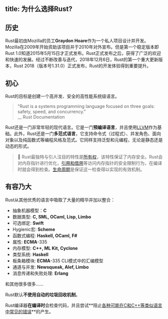 title: 为什么选择Rust?
---

## 历史
Rust最初由Mozilla的员工**Graydon Hoare**作为一个私人项目设计并开发。Mozilla在2009年开始资助该项目并于2010年对外宣布。但是第一个稳定版本即Rust 1.0知道2015年5月15日才正式发布。Rust正式发布之后，获得了广泛的欢迎和快速的发展。经过不断改善与迭代，2018年12月6日，Rust的第一个重大更新版本，Rust 2018（版本号1.31.0）正式发布，Rust的开发体验得到重要提升。

## 初心
Rust的目标是创建一个高并发、安全的高性能系统级语言。

> "Rust is a systems programming language focused on three goals: safety, speed, and concurrency."  
> \_\_ Rust Documentation

Rust还是一门非常年轻的现代语言。它是一门**预编译语言**，并且使用[LLVM](https://en.wikipedia.org/wiki/LLVM)作为基础。此外，Rust还是一门**多范式语言**，它支持命令式（过程式）、并发角色、面向对象以及纯函数式等编程风格及范式。它同样支持泛型和元编程，无论是静态还是动态的形式。

> 🔎 Rust最独特与引人注目的特性是[所有权](c1.ownership.html)，该特性保证了内存安全。Rust会对内存指针进行优化，[引用和借用](c2.borrowing.html)等访问内存指针的安全限制行为，在编译时就会得到检查。[生命周期](c3.lifetimes.html)是保证这一检查得以实现的有效机制。

## 有容乃大
Rust从其他优秀的语言中吸取了大量的精华并加以整合：

* 抽象机器模型：**C**
* 数据类型: **C, SML, OCaml, Lisp, Limbo**
* 可选绑定: **Swift**
* Hygienic宏: **Scheme**
* 函数式编程: **Haskell, OCaml, F\#**
* 属性: **ECMA**-335
* 内存模型: **C++, ML Kit, Cyclone**
* 类型系统: **Haskell**
* 板条箱模块: **ECMA**-335 CLI模式中的汇编模型
* 通道与并发: **Newsqueak, Alef, Limbo**
* 消息传递和失败处理: **Erlang**

和其他很多很多……


Rust默认**不使用自动的垃圾回收机制**。

Rust编译器**在编译时**会检查代码，并且尝试**阻止[各种可能在C和C++等类似语言中常见的错误](https://doc.rust-lang.org/error-index.html)**的产生。
